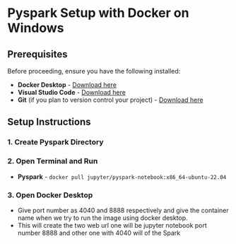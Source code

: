 # Pyspark Setup with Docker on Windows

## Prerequisites
Before proceeding, ensure you have the following installed:
- **Docker Desktop** - [Download here](https://www.docker.com/products/docker-desktop/)
- **Visual Studio Code** - [Download here](https://code.visualstudio.com/)
- **Git** (if you plan to version control your project) - [Download here](https://git-scm.com/)

## Setup Instructions

### 1. Create Pyspark Directory

### 2. Open Terminal and Run 
- **Pyspark** -
```docker pull jupyter/pyspark-notebook:x86_64-ubuntu-22.04```

### 3. Open Docker Desktop 
- Give port number as 4040 and 8888 respectively and give the container name when we try to run the image using docker desktop.
- This will create the two web url one will be jupyter notebook port number 8888 and other one with 4040 will of the Spark 

